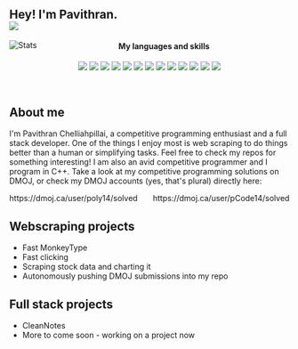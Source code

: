 ## Hey! I'm Pavithran.<br>![](https://visitor-badge.laobi.icu/badge?page_id=PavithranChelliahpillai.PavithranChelliahpillai)

<p align="left">
  <img align="left" alt="Stats" src="https://github-readme-stats.vercel.app/api/top-langs/?username=PavithranChelliahpillai&theme=algolia&layout=compact&bg_color=0a0a0a&title_color=ffffff"/>
</p>

<h4 align="center">My languages and skills</h4>
<p align="center">
  <img src="https://img.shields.io/badge/c++-%2300599C.svg?style=for-the-badge&logo=c%2B%2B&logoColor=white"/>
  <img src="https://img.shields.io/badge/html5-%23E34F26.svg?style=for-the-badge&logo=html5&logoColor=white"/>
  <img src="https://img.shields.io/badge/css3-%231572B6.svg?style=for-the-badge&logo=css3&logoColor=white"/>
  <img src="https://img.shields.io/badge/MongoDB-%234ea94b.svg?style=for-the-badge&logo=mongodb&logoColor=white"/>
  <img src="https://img.shields.io/badge/express.js-%23404d59.svg?style=for-the-badge&logo=express&logoColor=%2361DAFB"/>
  <img src="https://img.shields.io/badge/react-%2320232a.svg?style=for-the-badge&logo=react&logoColor=%2361DAFB"/>
  <img src="https://img.shields.io/badge/node.js-6DA55F?style=for-the-badge&logo=node.js&logoColor=white"/>
  <img src="https://img.shields.io/badge/django-%23092E20.svg?style=for-the-badge&logo=django&logoColor=white"/>
  <img src="https://img.shields.io/badge/-Arduino-00979D?style=for-the-badge&logo=Arduino&logoColor=white"/>
  <img src="https://img.shields.io/badge/-RaspberryPi-C51A4A?style=for-the-badge&logo=Raspberry-Pi"/>
  <img src="https://img.shields.io/badge/javascript-%23323330.svg?style=for-the-badge&logo=javascript&logoColor=%23F7DF1E"/>
  <img src="https://img.shields.io/badge/jupyter-%23FA0F00.svg?style=for-the-badge&logo=jupyter&logoColor=white"/>
  <img src="https://img.shields.io/badge/latex-%23008080.svg?style=for-the-badge&logo=latex&logoColor=white"/>
</p>
<br>

## About me
I'm Pavithran Chelliahpillai, a competitive programming enthusiast and a full stack developer. One of the things I enjoy most
is web scraping to do things better than a human or simplifying tasks. Feel free to check my repos for something interesting!
I am also an avid competitive programmer and I program in C++. Take a look at my competitive programming solutions on DMOJ, or
check my DMOJ accounts (yes, that's plural) directly here: <br>
<p align="center">https://dmoj.ca/user/poly14/solved &nbsp &nbsp &nbsp https://dmoj.ca/user/pCode14/solved</p>

## Webscraping projects
<ul>
  <li>Fast MonkeyType</li>
  <li>Fast clicking</li>
  <li>Scraping stock data and charting it</li>
  <li>Autonomously pushing DMOJ submissions into my repo</li>
</ul>

## Full stack projects
<ul>
  <li>CleanNotes</li>
  <li>More to come soon - working on a project now</li>
</ul>
